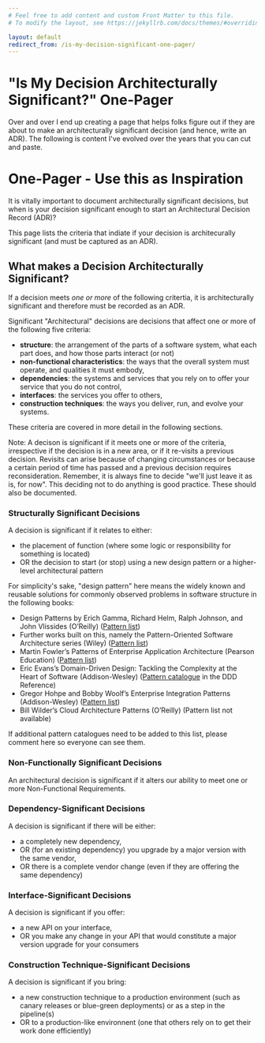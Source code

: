 ```yaml
---
# Feel free to add content and custom Front Matter to this file.
# To modify the layout, see https://jekyllrb.com/docs/themes/#overriding-theme-defaults

layout: default
redirect_from: /is-my-decision-significant-one-pager/
---
```

# "Is My Decision Architecturally Significant?" One-Pager
Over and over I end up creating a page that helps folks figure out if they are about to make an architecturally significant decision (and hence, write an ADR). The following is content I've evolved over the years that you can cut and paste.

# One-Pager - Use this as Inspiration
It is vitally important to document architecturally significant decisions, but when is your decision significant enough to start an Architectural Decision Record (ADR)? 

This page lists the criteria that indiate if your decision is architecurally significant (and must be captured as an ADR).

## What makes a Decision Architecturally Significant?
If a decision meets _one or more_ of the following critertia, it is architecturally significant and therefore must be recorded as an ADR.

Significant "Architectural" decisions are decisions that affect one or more of the following five criteria: 
* **structure**: the arrangement of the parts of a software system, what each part does, and how those parts interact (or not)
* **non-functional characteristics**: the ways that the overall system must operate, and qualities it must embody, 
* **dependencies**: the systems and services that you rely on to offer your service that you do not control,
* **interfaces**: the services you offer to others,
* **construction techniques**: the ways you deliver, run, and evolve your systems.

These criteria are covered in more detail in the following sections.

Note: A decison is significant if it meets one or more of the criteria, irrespective if the decision is in a new area, or if it re-visits a previous decision. Revisits can arise because of changing circumstances or because a certain period of time has passed and a previous decision requires reconsideration. Remember, it is always fine to decide "we'll just leave it as is, for now". This deciding not to do anything is good practice. These should also be documented.

### Structurally Significant Decisions
A decision is significant if it relates to either:
* the placement of function (where some logic or responsibility for something is located)
* OR the decision to start (or stop) using a new design pattern or a higher-level architectural pattern

For simplicity's sake, "design pattern" here means the widely known and reusable solutions for commonly observed problems in software structure in the following books: 
* Design Patterns by Erich Gamma, Richard Helm, Ralph Johnson, and John Vlissides (O’Reilly) ([Pattern list](https://en.wikipedia.org/wiki/Design_Patterns#Patterns_by_type))
* Further works built on this, namely the Pattern-Oriented Software Architecture series (Wiley) ([Pattern list](https://en.wikipedia.org/wiki/Pattern-Oriented_Software_Architecture))
* Martin Fowler’s Patterns of Enterprise Application Architecture (Pearson Education) ([Pattern list](https://martinfowler.com/eaaCatalog/))
* Eric Evans’s Domain-Driven Design: Tackling the Complexity at the Heart of Software (Addison-Wesley) ([Pattern catalogue](https://www.domainlanguage.com/wp-content/uploads/2016/05/DDD_Reference_2015-03.pdf) in the DDD Reference)
* Gregor Hohpe and Bobby Woolf’s Enterprise Integration Patterns (Addison-Wesley) ([Pattern list](https://www.enterpriseintegrationpatterns.com/patterns/messaging/toc.html))
* Bill Wilder’s Cloud Architecture Patterns (O’Reilly) (Pattern list not available)

If additional pattern catalogues need to be added to this list, please comment here so everyone can see them.

### Non-Functionally Significant Decisions
An architectural decision is significant if it alters our ability to meet one or more Non-Functional Requirements.

### Dependency-Significant Decisions
A decision is significant if there will be either:
* a completely new dependency,
* OR (for an existing dependency) you upgrade by a major version with the same vendor,
* OR there is a complete vendor change (even if they are offering the same dependency)

### Interface-Significant Decisions
A decision is significant if you offer:
* a new API on your interface, 
* OR you make any change in your API that would constitute a major version upgrade for your consumers

### Construction Technique-Significant Decisions
A decision is significant if you bring:
* a new construction technique to a production environment (such as canary releases or blue-green deployments) or as a step in the pipeline(s)
* OR to a production-like environnent (one that others rely on to get their work done efficiently)
